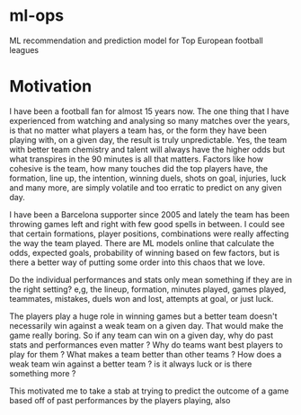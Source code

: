 # ml-ops
ML recommendation and prediction model for Top European football leagues

# Motivation
I have been a football fan for almost 15 years now. The one thing that I have experienced from watching and analysing so many matches over the years, is that no matter what players a team has, or the form they have been playing with, on a given day, the result is truly unpredictable. Yes, the team with better team chemistry and talent will always have the higher odds but what transpires in the 90 minutes is all that matters. Factors like how cohesive is the team, how many touches did the top players have, the formation, line up, the intention, winning duels, shots on goal, injuries, luck and many more, are simply volatile and too erratic to predict on any given day.

I have been a Barcelona supporter since 2005 and lately the team has been throwing games left and right with few good spells in between. 
I could see that certain formations, player positions, combinations were really affecting the way the team played. There are ML models online that calculate the odds, expected goals, probability of winning based on few factors, but is there a better way of putting some order into this chaos that we love. 

Do the individual performances and stats only mean something if they are in the right setting? e,g, the lineup, formation, minutes played, games played, teammates, mistakes, duels won and lost, attempts at goal, or just luck. 

The players play a huge role in winning games but a better team doesn't necessarily win against a weak team on a given day. That would make the game really boring. So if any team can win on a given day, why do past stats and performances even matter ? Why do teams want best players to play for them ? What makes a team better than other teams ? How does a weak team win against a better team ? is it always luck or is there something more ?

This motivated me to take a stab at trying to predict the outcome of a game based off of past performances by the players playing, also
